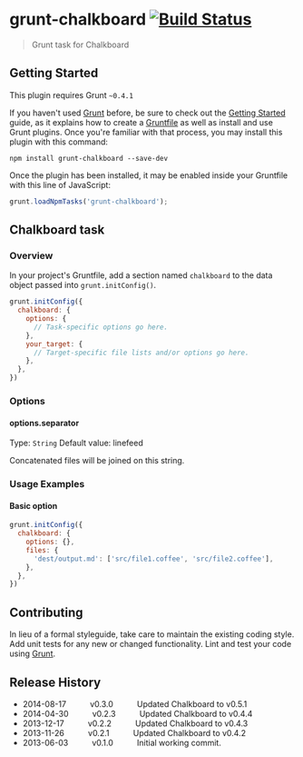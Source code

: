 # grunt-chalkboard [![Build Status](https://travis-ci.org/adrianlee44/grunt-chalkboard.png?branch=master)](https://travis-ci.org/adrianlee44/grunt-chalkboard)

> Grunt task for Chalkboard

## Getting Started
This plugin requires Grunt `~0.4.1`

If you haven't used [Grunt](http://gruntjs.com/) before, be sure to check out the [Getting Started](http://gruntjs.com/getting-started) guide, as it explains how to create a [Gruntfile](http://gruntjs.com/sample-gruntfile) as well as install and use Grunt plugins. Once you're familiar with that process, you may install this plugin with this command:

```shell
npm install grunt-chalkboard --save-dev
```

Once the plugin has been installed, it may be enabled inside your Gruntfile with this line of JavaScript:

```js
grunt.loadNpmTasks('grunt-chalkboard');
```

## Chalkboard task

### Overview
In your project's Gruntfile, add a section named `chalkboard` to the data object passed into `grunt.initConfig()`.

```js
grunt.initConfig({
  chalkboard: {
    options: {
      // Task-specific options go here.
    },
    your_target: {
      // Target-specific file lists and/or options go here.
    },
  },
})
```

### Options

#### options.separator
Type: `String`
Default value: linefeed

Concatenated files will be joined on this string.

### Usage Examples

#### Basic option
```js
grunt.initConfig({
  chalkboard: {
    options: {},
    files: {
      'dest/output.md': ['src/file1.coffee', 'src/file2.coffee'],
    },
  },
})
```

## Contributing
In lieu of a formal styleguide, take care to maintain the existing coding style. Add unit tests for any new or changed functionality. Lint and test your code using [Grunt](http://gruntjs.com/).

## Release History
- 2014-08-17   v0.3.0   Updated Chalkboard to v0.5.1
- 2014-04-30   v0.2.3   Updated Chalkboard to v0.4.4
- 2013-12-17   v0.2.2   Updated Chalkboard to v0.4.3
- 2013-11-26   v0.2.1   Updated Chalkboard to v0.4.2
- 2013-06-03   v0.1.0   Initial working commit.
